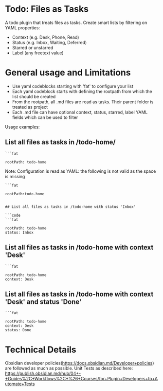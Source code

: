 
# Todo: Files as Tasks

A todo plugin that treats files as tasks. Create smart lists by filtering on YAML properties:
- Context (e.g. Desk, Phone, Read)
- Status (e.g. Inbox, Waiting, Deferred)
- Starred or unstarred
- Label (any freetext value)

# General usage and Limitations 

- Use yaml codeblocks starting with 'fat' to configure your list
- Each yaml codeblock starts with defining the rootpath from which the list should be created
- From the rootpath, all .md files are read as tasks. Their parent folder is treated as project
- Each .md file can have optional context, status, starred, label YAML fields which can be used to filter


Usage examples:

## List all files as tasks in /todo-home/

```code
```fat

rootPath: todo-home

```

Note: Configuration is read as YAML: the following is not valid as the space is missing

```
```fat

rootPath:todo-home 

```
```

## List all files as tasks in /todo-home with status 'Inbox' 

```code
```fat

rootPath: todo-home
status: Inbox
```

## List all files as tasks in /todo-home with context 'Desk'

```code
```fat

rootPath: todo-home
context: Desk
```

## List all files as tasks in /todo-home with context 'Desk' and status 'Done'

```code
```fat

rootPath: todo-home
context: Desk
status: Done
```


# Technical Details

Obsidian developer policies(https://docs.obsidian.md/Developer+policies)  are followed as much as possible.
Unit Tests as described here: https://publish.obsidian.md/hub/04+-+Guides%2C+Workflows%2C+%26+Courses/for+Plugin+Developers+to+Automate+Tests

